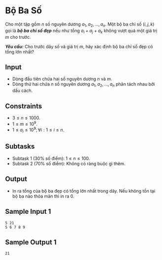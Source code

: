 # Bộ Ba Số

Cho một tập gồm $n$ số nguyên dương $a_1, a_2, \dots, a_n$. Một bộ ba chỉ số $(i, j, k)$ gọi là ***bộ ba chỉ số đẹp*** nếu như tổng $a_i + a_j + a_k$ không vượt quá một giá trị $m$ cho trước.

***Yêu cầu:*** Cho trước dãy số và giá trị $m,$ hãy xác định bộ ba chỉ số đẹp có tổng lớn nhất?

## Input

- Dòng đầu tiên chứa hai số nguyên dương $n$ và $m$.
- Dòng thứ hai chứa $n$ số nguyên dương $a_1, a_2, \dots, a_n$ phân tách nhau bởi dấu cách.

## Constraints

- $3 \le n \le 1000$.
- $1 \le m \le 10^9$.
- $1 \le a_i \le 10^9; \forall i: 1 \le i \le n$.

## Subtasks

- Subtask $1$ ($30\%$ số điểm): $1 \le n \le 100$.
- Subtask $2$ ($70\%$ số điểm): Không có ràng buộc gì thêm.

## Output

- In ra tổng của bộ ba đẹp có tổng lớn nhất trong dãy. Nếu không tồn tại bộ ba nào thỏa mãn thì in ra $0$.

## Sample Input 1

```
5 21
5 6 7 8 9
```

## Sample Output 1

```
21
```

